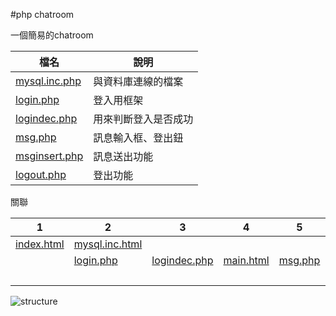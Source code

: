 #php chatroom

一個簡易的chatroom

|檔名                                        |說明                                         |
|--------------------------------------------|---------------------------------------------|
|[mysql.inc.php](conn/mysql.inc.php)         |與資料庫連線的檔案                           |
|[login.php](function/login.php)             |登入用框架                                   |
|[logindec.php](function/logindec.php)       |用來判斷登入是否成功                         |
|[msg.php](function/msg.php)                 |訊息輸入框、登出鈕                           |
|[msginsert.php](function/msginsert.php)     |訊息送出功能                                 |
|[logout.php](function/logout.php)           |登出功能                                     |




關聯

|1                                  |2                                           |3                                           |4                                           |5                                           |6                                           |
|-----------------------------------|--------------------------------------------|--------------------------------------------|--------------------------------------------|--------------------------------------------|--------------------------------------------|
|[index.html](index.html)           |[mysql.inc.html](conn/mysql.inc.php)        |                                            |                                            |                                            |                                            |
|                                   |[login.php](function/login.php)             |[logindec.php](function/logindec.php)       |[main.html](main.html)                      |[msg.php](function/msg.php)                 |[msginsert.php](function/msginsert.php)     |
|                                   |                                            |                                            |                                            |                                            |[logout.php](function/logout.php)           |


![structure](structure.png)